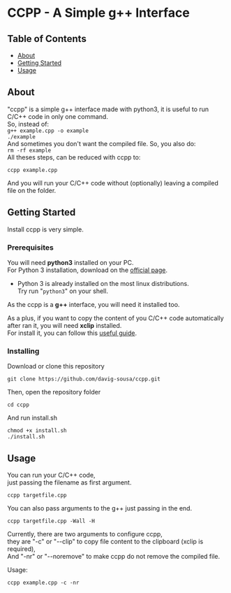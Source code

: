 # CCPP - A Simple g++ Interface

## Table of Contents

- [About](#about)
- [Getting Started](#getting_started)
- [Usage](#usage)

## About <a name = "about"></a>

"ccpp" is a simple g++ interface made with python3, it is useful to run C/C++ code in only one command.<br>
So, instead of:<br>
`g++ example.cpp -o example`<br>
`./example`<br>
And sometimes you don't want the compiled file. So, you also do:<br>
`rm -rf example`<br>
All theses steps, can be reduced with ccpp to:<br>

```
ccpp example.cpp
```

And you will run your C/C++ code without (optionally) leaving a compiled file on the folder.<br>

## Getting Started <a name = "getting_started"></a>

Install ccpp is very simple.

### Prerequisites

You will need **python3** installed on your PC.<br>
For Python 3 installation, download on the [official page](https://www.python.org/downloads/).<br>

- Python 3 is already installed on the most linux distributions.<br>
  Try run "`python3`" on your shell.

As the ccpp is a **g++** interface, you will need it installed too.

As a plus, if you want to copy the content of you C/C++ code automatically after ran it, you will need **xclip** installed. <br>
For install it, you can follow this [useful guide](https://linoxide.com/linux-how-to/copy-paste-commands-output-xclip-linux/).

### Installing

Download or clone this repository

```
git clone https://github.com/davig-sousa/ccpp.git
```

Then, open the repository folder

```
cd ccpp
```

And run install.sh

```
chmod +x install.sh
./install.sh
```

## Usage <a name = "usage"></a>

You can run your C/C++ code,<br>
just passing the filename as first argument.<br>

```
ccpp targetfile.cpp
```

You can also pass arguments to the g++ just passing in the end.

```
ccpp targetfile.cpp -Wall -H
```

Currently, there are two arguments to configure ccpp,<br>
they are "-c" or "--clip" to copy file content to the clipboard (xclip is required), <br>
And "-nr" or "--noremove" to make ccpp do not remove the compiled file.

Usage:

```
ccpp example.cpp -c -nr
```

